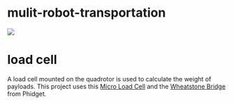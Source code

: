 # mulit-robot-transportation

![](/image/sample.png)

# load cell

A load cell mounted on the quadrotor is used to calculate the weight of payloads. This project uses this [Micro Load Cell](https://www.phidgets.com/?tier=3&catid=9&pcid=7&prodid=223) and the [Wheatstone Bridge](https://www.phidgets.com/?tier=3&catid=64&pcid=57&prodid=957) from Phidget.




